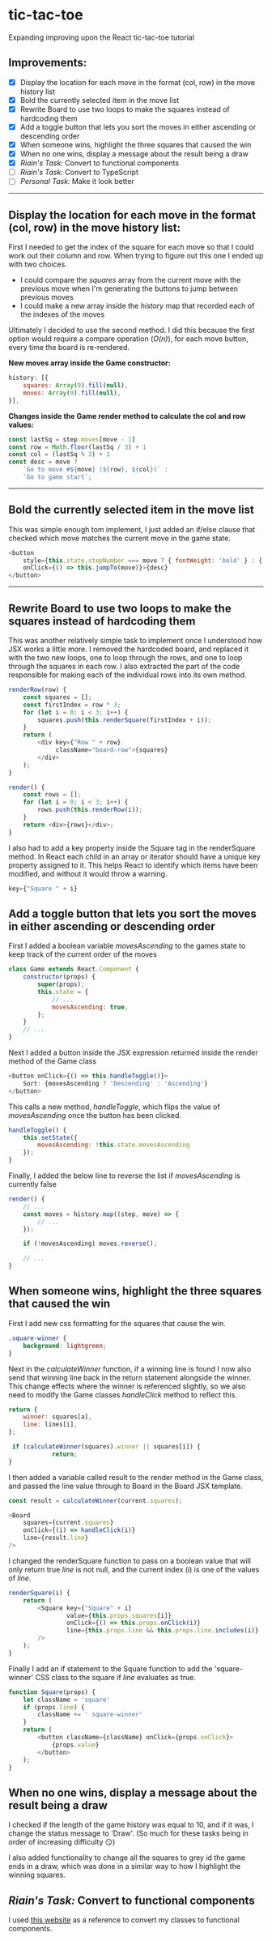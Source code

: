 # tic-tac-toe
Expanding improving upon the React tic-tac-toe tutorial 

## Improvements:
- [x] Display the location for each move in the format (col, row) in the move history list
- [x] Bold the currently selected item in the move list
- [x] Rewrite Board to use two loops to make the squares instead of hardcoding them
- [x] Add a toggle button that lets you sort the moves in either ascending or descending order
- [x] When someone wins, highlight the three squares that caused the win
- [x] When no one wins, display a message about the result being a draw
- [x] *Riain's Task:* Convert to functional components
- [ ] *Riain's Task:* Convert to TypeScript
- [ ] *Personal Task:* Make it look better

***
## Display the location for each move in the format (col, row) in the move history list:
First I needed to get the index of the square for each move so that I could work out 
their column and row. When trying to figure out this one I ended up with two choices. 
- I could compare the *squares* array from the current move with the previous move when I'm generating the buttons to 
jump between previous moves 
- I could make a new array inside the *history* map that recorded each of the indexes of the moves

Ultimately I decided to use the second method. I did this because the first option would require a compare operation (*O(n)*),
for each move button, every time the board is re-rendered. 

**New moves array inside the Game constructor:**
```javascript
history: [{
    squares: Array(9).fill(null),
    moves: Array(9).fill(null),
}],
```
**Changes inside the Game render method to calculate the col and row values:**
```javascript
const lastSq = step.moves[move - 1]
const row = Math.floor(lastSq / 3) + 1
const col = (lastSq % 3) + 1
const desc = move ?
    `Go to move #${move} (${row}, ${col})` :
    `Go to game start`;
```  
***
## Bold the currently selected item in the move list
This was simple enough tom implement, I just added an if/else clause that checked which move matches the current move 
in the game state.  
```javascript
<button
    style={this.state.stepNumber === move ? { fontWeight: 'bold' } : { fontWeight: 'normal' }}
    onClick={() => this.jumpTo(move)}>{desc}
</button>
```
***
##  Rewrite Board to use two loops to make the squares instead of hardcoding them
This was another relatively simple task to implement once I understood how JSX works a little more. I removed the 
hardcoded board, and replaced it with the two new loops, one to loop through the rows, and one to loop through the 
squares in each row. I also extracted the part of the code responsible for making each of the individual rows into its 
own method.
```javascript
renderRow(row) {
    const squares = [];
    const firstIndex = row * 3;
    for (let i = 0; i < 3; i++) {
        squares.push(this.renderSquare(firstIndex + i));
    }
    return (
        <div key={"Row " + row}
             className="board-row">{squares}
        </div>
    );
}

render() {
    const rows = [];
    for (let i = 0; i < 3; i++) {
        rows.push(this.renderRow(i));
    }
    return <div>{rows}</div>;
}
```
I also had to add a key property inside the Square tag in the renderSquare method. In React each child in an array or iterator 
should have a unique key property assigned to it. This helps React to identify which items have been modified, and 
without it would throw a warning.
```javascript
key={"Square " + i}
```
## Add a toggle button that lets you sort the moves in either ascending or descending order
First I added a boolean variable *movesAscending* to the games state to keep track of the current order of the moves
```javascript
class Game extends React.Component {
    constructor(props) {
        super(props);
        this.state = {
            // ...
            movesAscending: true,
        };
    }
    // ...
}
```
Next I added a button inside the JSX expression returned inside the render method of the Game class
```javascript
<button onClick={() => this.handleToggle()}>
    Sort: {movesAscending ? 'Descending' : 'Ascending'}
</button>
```
This calls a new method, *handleToggle*, which flips the value of *movesAscending* once the button has been 
clicked.
```javascript
handleToggle() {
    this.setState({
        movesAscending: !this.state.movesAscending
    });
}
```
Finally, I added the below line to reverse the list if *movesAscending* is currently false 
```javascript
render() {
    // ...
    const moves = history.map((step, move) => {
        // ...
    });

    if (!movesAscending) moves.reverse();

    // ...
}
```
## When someone wins, highlight the three squares that caused the win
First I add new css formatting for the squares that cause the win.
```css
.square-winner {
    background: lightgreen;
}
``` 
Next in the *calculateWinner* function, if a winning line is found I now also send that winning line back 
in the return statement alongside the winner. This change effects where the winner is referenced slightly, so we also 
need to modify the Game classes *handleClick* method to reflect this.
```javascript
return {
    winner: squares[a],
    line: lines[i],
};
```
```javascript
 if (calculateWinner(squares).winner || squares[i]) {
            return;
}
```
I then added a variable called result to the render method in the Game class, and passed the line value through to Board 
in the Board JSX template. 
```javascript
const result = calculateWinner(current.squares);
```

```javascript
<Board
    squares={current.squares}
    onClick={(i) => handleClick(i)}
    line={result.line}
/>
```
I changed the renderSquare function to pass on a boolean value that will only return true *line* is not null, and the 
current index (i) is one of the values of *line*.
```javascript
renderSquare(i) {
    return (
        <Square key={"Square" + i}
                value={this.props.squares[i]}
                onClick={() => this.props.onClick(i)}
                line={this.props.line && this.props.line.includes(i)}
        />
    );
}
```
Finally I add an if statement to the Square function to add the 'square-winner' CSS class to the square if *line* 
evaluates as true. 
```javascript
function Square(props) {
    let className = 'square'
    if (props.line) {
        className += ' square-winner'
    }
    return (
        <button className={className} onClick={props.onClick}>
            {props.value}
        </button>
    );
}
```


## When no one wins, display a message about the result being a draw
I checked if the length of the game history was equal to 10, and if it was, I change the status message to 'Draw'. 
(So much for these tasks being in order of increasing difficulty :smirk:)

I also added functionality to change all the squares to grey id the game ends in a draw, which was done in a similar 
way to how I highlight the winning squares.  
## *Riain's Task:* Convert to functional components
I used [this website](https://nimblewebdeveloper.com/blog/convert-react-class-to-function-component) as a reference 
to convert my classes to functional components. 

